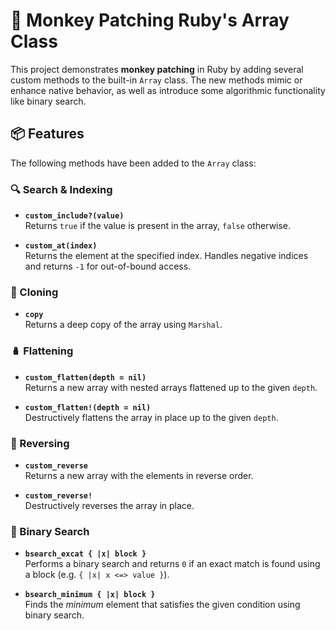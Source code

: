 # 🐒 Monkey Patching Ruby's Array Class

This project demonstrates **monkey patching** in Ruby by adding several custom methods to the built-in `Array` class. The new methods mimic or enhance native behavior, as well as introduce some algorithmic functionality like binary search.

## 📦 Features

The following methods have been added to the `Array` class:

### 🔍 Search & Indexing

- **`custom_include?(value)`**  
  Returns `true` if the value is present in the array, `false` otherwise.

- **`custom_at(index)`**  
  Returns the element at the specified index. Handles negative indices and returns `-1` for out-of-bound access.

### 🧬 Cloning

- **`copy`**  
  Returns a deep copy of the array using `Marshal`.

### 🪆 Flattening

- **`custom_flatten(depth = nil)`**  
  Returns a new array with nested arrays flattened up to the given `depth`.

- **`custom_flatten!(depth = nil)`**  
  Destructively flattens the array in place up to the given `depth`.

### 🔁 Reversing

- **`custom_reverse`**  
  Returns a new array with the elements in reverse order.

- **`custom_reverse!`**  
  Destructively reverses the array in place.

### 🔎 Binary Search

- **`bsearch_excat { |x| block }`**  
  Performs a binary search and returns `0` if an exact match is found using a block (e.g. `{ |x| x <=> value }`).

- **`bsearch_minimum { |x| block }`**  
  Finds the *minimum* element that satisfies the given condition using binary search.
